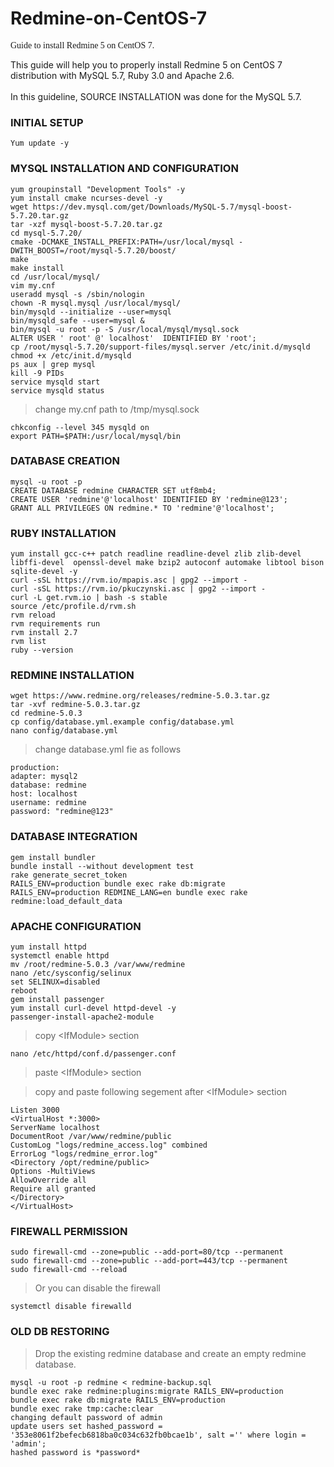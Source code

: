 # Redmine-on-CentOS-7
<span style="font-family:Calibri;"> Guide to install Redmine 5 on CentOS 7.

This guide will help you to properly install Redmine 5 on CentOS 7 distribution with MySQL 5.7, Ruby 3.0 and Apache 2.6. <br><br>
In this guideline, SOURCE INSTALLATION was done for the MySQL 5.7. <br>

### INITIAL SETUP
```
Yum update -y
```
### MYSQL INSTALLATION AND CONFIGURATION
```
yum groupinstall "Development Tools" -y
yum install cmake ncurses-devel -y
wget https://dev.mysql.com/get/Downloads/MySQL-5.7/mysql-boost-5.7.20.tar.gz
tar -xzf mysql-boost-5.7.20.tar.gz
cd mysql-5.7.20/
cmake -DCMAKE_INSTALL_PREFIX:PATH=/usr/local/mysql -DWITH_BOOST=/root/mysql-5.7.20/boost/
make
make install
cd /usr/local/mysql/
vim my.cnf
useradd mysql -s /sbin/nologin
chown -R mysql.mysql /usr/local/mysql/
bin/mysqld --initialize --user=mysql
bin/mysqld_safe --user=mysql & 
bin/mysql -u root -p -S /usr/local/mysql/mysql.sock
ALTER USER ' root' @' localhost'  IDENTIFIED BY 'root';
cp /root/mysql-5.7.20/support-files/mysql.server /etc/init.d/mysqld
chmod +x /etc/init.d/mysqld
ps aux | grep mysql
kill -9 PIDs
service mysqld start
service mysqld status
```
> change my.cnf path to /tmp/mysql.sock
```
chkconfig --level 345 mysqld on
export PATH=$PATH:/usr/local/mysql/bin
```
### DATABASE CREATION
```
mysql -u root -p
CREATE DATABASE redmine CHARACTER SET utf8mb4;
CREATE USER 'redmine'@'localhost' IDENTIFIED BY 'redmine@123';
GRANT ALL PRIVILEGES ON redmine.* TO 'redmine'@'localhost';
```
### RUBY INSTALLATION
```
yum install gcc-c++ patch readline readline-devel zlib zlib-devel libffi-devel  openssl-devel make bzip2 autoconf automake libtool bison sqlite-devel -y
curl -sSL https://rvm.io/mpapis.asc | gpg2 --import -
curl -sSL https://rvm.io/pkuczynski.asc | gpg2 --import -
curl -L get.rvm.io | bash -s stable
source /etc/profile.d/rvm.sh
rvm reload
rvm requirements run
rvm install 2.7
rvm list
ruby --version
```
### REDMINE INSTALLATION
```
wget https://www.redmine.org/releases/redmine-5.0.3.tar.gz
tar -xvf redmine-5.0.3.tar.gz
cd redmine-5.0.3
cp config/database.yml.example config/database.yml
nano config/database.yml
```
> change database.yml fie as follows
```
production:
adapter: mysql2
database: redmine
host: localhost
username: redmine
password: "redmine@123"
```
### DATABASE INTEGRATION
```
gem install bundler
bundle install --without development test
rake generate_secret_token
RAILS_ENV=production bundle exec rake db:migrate
RAILS_ENV=production REDMINE_LANG=en bundle exec rake redmine:load_default_data
```

### APACHE CONFIGURATION
```
yum install httpd
systemctl enable httpd
mv /root/redmine-5.0.3 /var/www/redmine
nano /etc/sysconfig/selinux 
set SELINUX=disabled
reboot
gem install passenger 
yum install curl-devel httpd-devel -y
passenger-install-apache2-module 
```
> copy \<IfModule> section
```
nano /etc/httpd/conf.d/passenger.conf 
```
> paste \<IfModule> section

> copy and paste following segement after \<IfModule> section
```
Listen 3000 
<VirtualHost *:3000> 
ServerName localhost 
DocumentRoot /var/www/redmine/public 
CustomLog "logs/redmine_access.log" combined 
ErrorLog "logs/redmine_error.log" 
<Directory /opt/redmine/public> 
Options -MultiViews 
AllowOverride all 
Require all granted 
</Directory> 
</VirtualHost>
```
### FIREWALL PERMISSION
```
sudo firewall-cmd --zone=public --add-port=80/tcp --permanent
sudo firewall-cmd --zone=public --add-port=443/tcp --permanent
sudo firewall-cmd --reload
```
> Or you can disable the firewall
```
systemctl disable firewalld
```
### OLD DB RESTORING
> Drop the existing redmine database and create an empty redmine database.
```
mysql -u root -p redmine < redmine-backup.sql
bundle exec rake redmine:plugins:migrate RAILS_ENV=production
bundle exec rake db:migrate RAILS_ENV=production
bundle exec rake tmp:cache:clear
changing default password of admin
update users set hashed_password = '353e8061f2befecb6818ba0c034c632fb0bcae1b', salt ='' where login = 'admin';
hashed password is *password*
```
